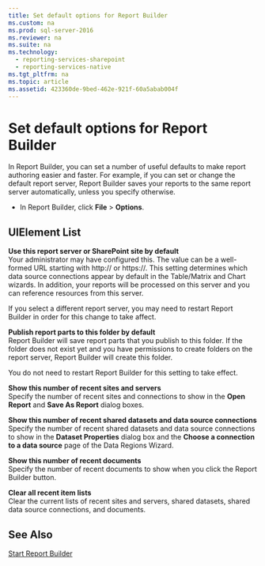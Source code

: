 ```yaml
---
title: Set default options for Report Builder
ms.custom: na
ms.prod: sql-server-2016
ms.reviewer: na
ms.suite: na
ms.technology: 
  - reporting-services-sharepoint
  - reporting-services-native
ms.tgt_pltfrm: na
ms.topic: article
ms.assetid: 423360de-9bed-462e-921f-60a5abab004f
---
```

# Set default options for Report Builder
  In Report Builder, you can set a number of useful defaults to make report authoring easier and faster.  For example, if you can set or change the default report server, Report Builder saves your reports to the same report server automatically, unless you specify otherwise.  
  
-   In Report Builder, click **File** > **Options**.  
  
## UIElement List  
 **Use this report server or SharePoint site by default**  
 Your administrator may have configured this. The value can be a well-formed URL starting with http:// or https://. This setting determines which data source connections appear by default in the Table/Matrix and Chart wizards. In addition, your reports will be processed on this server and you can reference resources from this server.  
  
 If you select a different report server, you may need to restart Report Builder in order for this change to take affect.  
  
 **Publish report parts to this folder by default**  
 Report Builder will save report parts that you publish to this folder. If the folder does not exist yet and you have permissions to create folders on the report server, Report Builder will create this folder.  
  
 You do not need to restart Report Builder for this setting to take effect.  
  
 **Show this number of recent sites and servers**  
 Specify the number of recent sites and connections to show in the **Open Report** and **Save As Report** dialog boxes.  
  
 **Show this number of recent shared datasets and data source connections**  
 Specify the number of recent shared datasets and data source connections to show in the **Dataset Properties** dialog box and the **Choose a connection to a data source** page of the Data Regions Wizard.  
  
 **Show this number of recent documents**  
 Specify the number of recent documents to show when you click the Report Builder button.  
  
 **Clear all recent item lists**  
 Clear the current lists of recent sites and servers, shared datasets, shared data source connections, and documents.  
  
## See Also  
 [Start Report Builder](../../Topics/TopicNameNotContainA/Start-Report-Builder.md)  
  
  